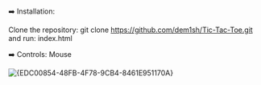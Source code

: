 ➡️ Installation:

Clone the repository: git clone https://github.com/dem1sh/Tic-Tac-Toe.git and run: index.html

➡️ Controls: Mouse


![{EDC00854-48FB-4F78-9CB4-8461E951170A}](https://github.com/user-attachments/assets/3c4ae218-c463-4a91-8103-c12e8e2846fd)
